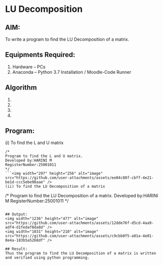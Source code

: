 # LU Decomposition 

## AIM:
To write a program to find the LU Decomposition of a matrix.

## Equipments Required:
1. Hardware – PCs
2. Anaconda – Python 3.7 Installation / Moodle-Code Runner

## Algorithm
1. 
2. 
3. 
4. 

## Program:
(i) To find the L and U matrix
```
/*
Program to find the L and U matrix.
Developed by:HARINI M 
RegisterNumber:25001011
*/
```<img width="297" height="256" alt="image" src="https://github.com/user-attachments/assets/ee04c88f-cbff-4e21-be1d-ccc5ebe98aae" />
(ii) To find the LU Decomposition of a matrix
```
/*
Program to find the LU Decomposition of a matrix.
Developed by:HARINI M
RegisterNumber:25001011 
*/
```<img width="513" height="330" alt="image" src="https://github.com/user-attachments/assets/34ed8d4a-82d4-41f8-bd3e-ffd29e946a75" />

## Output:
<img width="1236" height="477" alt="image" src="https://github.com/user-attachments/assets/12dde76f-d5cd-4aa9-adf4-d1fedaf8da8d" />
<img width="1031" height="210" alt="image" src="https://github.com/user-attachments/assets/c9cbb0f5-a01a-4e01-8e4a-183b5a5268df" />

## Result:
Thus the program to find the LU Decomposition of a matrix is written and verified using python programming.

